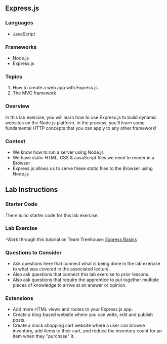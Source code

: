 ## Express.js 

### Languages
- JavaScript

### Frameworks
- Node.js
- Express.js

### Topics
1. How to create a web app with Express.js
2. The MVC framework

### Overview
In this lab exercise, you will learn how to use Express.js to build dynamic websites on the Node.js platform. In the process, you'll learn some fundamental HTTP concepts that you can apply to any other framework!

### Context
- We know how to run a server using Node.js
- We have static HTML, CSS & JavaScript files we need to render in a Browser
- Express.js allows us to serve these static files to the Browser using Node.js

## Lab Instructions

### Starter Code
There is no starter code for this lab exercise.

### Lab Exercise
-Work through this tutorial on Team Treehouse: [Express Basics](https://teamtreehouse.com/library/express-basics-2) 

### Questions to Consider
- Ask questions here that connect what is being done in the lab exercise to what was covered in the associated lecture.
- Also ask questions that connect this lab exercise to prior lessons.
- Also ask questions that require the apprentice to put together multiple pieces of knowledge to arrive at an answer or opinion.

### Extensions
- Add more HTML views and routes to your Express.js app.
- Create a blog-based website where you can write, edit and publish posts.
- Create a mock shopping cart website where a user can browse inventory, add items to their cart, and reduce the inventory count for an item when they "purchase" it.
